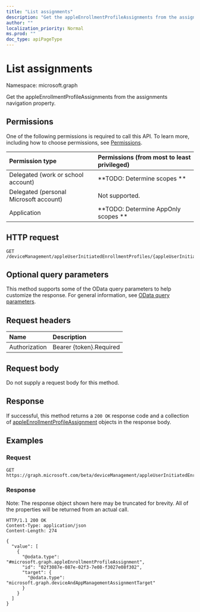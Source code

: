 ```yaml
---
title: "List assignments"
description: "Get the appleEnrollmentProfileAssignments from the assignments navigation property."
author: ""
localization_priority: Normal
ms.prod: ""
doc_type: apiPageType
---
```


# List assignments

Namespace: microsoft.graph

Get the appleEnrollmentProfileAssignments from the assignments navigation property.

## Permissions
One of the following permissions is required to call this API. To learn more, including how to choose permissions, see [Permissions](/concepts/permissions-reference.md).

|Permission type|Permissions (from most to least privileged)|
|:---|:---|
|Delegated (work or school account)|**TODO: Determine scopes **|
|Delegated (personal Microsoft account)|Not supported.|
|Application|**TODO: Determine AppOnly scopes **|

## HTTP request
<!-- {
  "blockType": "ignored"
}
-->
``` http
GET /deviceManagement/appleUserInitiatedEnrollmentProfiles/{appleUserInitiatedEnrollmentProfileId}/assignments
```

## Optional query parameters
This method supports some of the OData query parameters to help customize the response. For general information, see [OData query parameters](/graph/query-parameters).

## Request headers
|Name|Description|
|:---|:---|
|Authorization|Bearer {token}.Required|

## Request body
Do not supply a request body for this method.

## Response
If successful, this method returns a `200 OK` response code and a collection of [appleEnrollmentProfileAssignment](../resources/appleenrollmentprofileassignment.md) objects in the response body.

## Examples

### Request
<!-- {
  "blockType": "request",
  "name": "get_appleenrollmentprofileassignment"
}
-->
``` http
GET https://graph.microsoft.com/beta/deviceManagement/appleUserInitiatedEnrollmentProfiles/{appleUserInitiatedEnrollmentProfileId}/assignments
```

### Response
Note: The response object shown here may be truncated for brevity. All of the properties will be returned from an actual call.
<!-- {
  "blockType": "response",
  "truncated": true,
  "@odata.type": "collection(microsoft.graph.appleenrollmentprofileassignment)"
}
-->
``` http
HTTP/1.1 200 OK
Content-Type: application/json
Content-Length: 274

{
  "value": [
    {
      "@odata.type": "#microsoft.graph.appleEnrollmentProfileAssignment",
      "id": "02f3087e-087e-02f3-7e08-f3027e08f302",
      "target": {
        "@odata.type": "microsoft.graph.deviceAndAppManagementAssignmentTarget"
      }
    }
  ]
}
```

